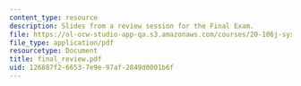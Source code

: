 ```yaml
---
content_type: resource
description: Slides from a review session for the Final Exam.
file: https://ol-ocw-studio-app-qa.s3.amazonaws.com/courses/20-106j-systems-microbiology-fall-2006/126887f266537e9e97af2849d0001b6f_final_review.pdf
file_type: application/pdf
resourcetype: Document
title: final_review.pdf
uid: 126887f2-6653-7e9e-97af-2849d0001b6f
---
```

